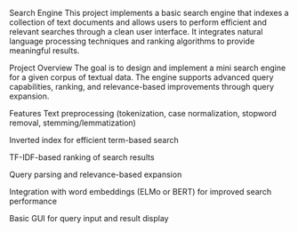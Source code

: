 Search Engine
This project implements a basic search engine that indexes a collection of text documents and allows users to perform efficient and relevant searches through a clean user interface. It integrates natural language processing techniques and ranking algorithms to provide meaningful results.

Project Overview
The goal is to design and implement a mini search engine for a given corpus of textual data. The engine supports advanced query capabilities, ranking, and relevance-based improvements through query expansion.

Features
Text preprocessing (tokenization, case normalization, stopword removal, stemming/lemmatization)

Inverted index for efficient term-based search

TF-IDF-based ranking of search results

Query parsing and relevance-based expansion

Integration with word embeddings (ELMo or BERT) for improved search performance

Basic GUI for query input and result display
